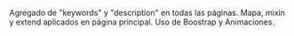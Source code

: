 Agregado de "keywords" y "description" en todas las páginas.
Mapa, mixin y extend aplicados en página principal.
Uso de Boostrap y Animaciones.
